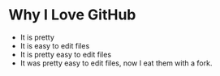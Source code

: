 # Why I Love GitHub

* It is pretty
* It is easy to edit files
* It is pretty easy to edit files
* It was pretty easy to edit files, now I eat them with a fork.